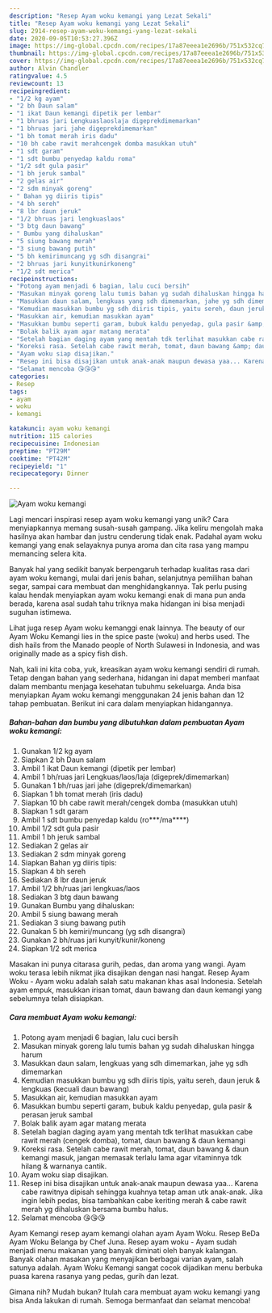 ```yaml
---
description: "Resep Ayam woku kemangi yang Lezat Sekali"
title: "Resep Ayam woku kemangi yang Lezat Sekali"
slug: 2914-resep-ayam-woku-kemangi-yang-lezat-sekali
date: 2020-09-05T10:53:27.396Z
image: https://img-global.cpcdn.com/recipes/17a87eeea1e2696b/751x532cq70/ayam-woku-kemangi-foto-resep-utama.jpg
thumbnail: https://img-global.cpcdn.com/recipes/17a87eeea1e2696b/751x532cq70/ayam-woku-kemangi-foto-resep-utama.jpg
cover: https://img-global.cpcdn.com/recipes/17a87eeea1e2696b/751x532cq70/ayam-woku-kemangi-foto-resep-utama.jpg
author: Alvin Chandler
ratingvalue: 4.5
reviewcount: 13
recipeingredient:
- "1/2 kg ayam"
- "2 bh Daun salam"
- "1 ikat Daun kemangi dipetik per lembar"
- "1 bhruas jari Lengkuaslaoslaja digeprekdimemarkan"
- "1 bhruas jari jahe digeprekdimemarkan"
- "1 bh tomat merah iris dadu"
- "10 bh cabe rawit merahcengek domba masukkan utuh"
- "1 sdt garam"
- "1 sdt bumbu penyedap kaldu roma"
- "1/2 sdt gula pasir"
- "1 bh jeruk sambal"
- "2 gelas air"
- "2 sdm minyak goreng"
- " Bahan yg diiris tipis"
- "4 bh sereh"
- "8 lbr daun jeruk"
- "1/2 bhruas jari lengkuaslaos"
- "3 btg daun bawang"
- " Bumbu yang dihaluskan"
- "5 siung bawang merah"
- "3 siung bawang putih"
- "5 bh kemirimuncang yg sdh disangrai"
- "2 bhruas jari kunyitkunirkoneng"
- "1/2 sdt merica"
recipeinstructions:
- "Potong ayam menjadi 6 bagian, lalu cuci bersih"
- "Masukan minyak goreng lalu tumis bahan yg sudah dihaluskan hingga harum"
- "Masukkan daun salam, lengkuas yang sdh dimemarkan, jahe yg sdh dimemarkan"
- "Kemudian masukkan bumbu yg sdh diiris tipis, yaitu sereh, daun jeruk &amp; lengkuas (kecuali daun bawang)"
- "Masukkan air, kemudian masukkan ayam"
- "Masukkan bumbu seperti garam, bubuk kaldu penyedap, gula pasir &amp; perasan jeruk sambal"
- "Bolak balik ayam agar matang merata"
- "Setelah bagian daging ayam yang mentah tdk terlihat masukkan cabe rawit merah (cengek domba), tomat, daun bawang &amp; daun kemangi"
- "Koreksi rasa. Setelah cabe rawit merah, tomat, daun bawang &amp; daun kemangi masuk, jangan memasak terlalu lama agar vitaminnya tdk hilang &amp; warnanya cantik."
- "Ayam woku siap disajikan."
- "Resep ini bisa disajikan untuk anak-anak maupun dewasa yaa... Karena cabe rawitnya dipisah sehingga kuahnya tetap aman utk anak-anak. Jika ingin lebih pedas, bisa tambahkan cabe keriting merah &amp; cabe rawit merah yg dihaluskan bersama bumbu halus."
- "Selamat mencoba 😘😘😘"
categories:
- Resep
tags:
- ayam
- woku
- kemangi

katakunci: ayam woku kemangi 
nutrition: 115 calories
recipecuisine: Indonesian
preptime: "PT29M"
cooktime: "PT42M"
recipeyield: "1"
recipecategory: Dinner

---
```



![Ayam woku kemangi](https://img-global.cpcdn.com/recipes/17a87eeea1e2696b/751x532cq70/ayam-woku-kemangi-foto-resep-utama.jpg)

Lagi mencari inspirasi resep ayam woku kemangi yang unik? Cara menyiapkannya memang susah-susah gampang. Jika keliru mengolah maka hasilnya akan hambar dan justru cenderung tidak enak. Padahal ayam woku kemangi yang enak selayaknya punya aroma dan cita rasa yang mampu memancing selera kita.

Banyak hal yang sedikit banyak berpengaruh terhadap kualitas rasa dari ayam woku kemangi, mulai dari jenis bahan, selanjutnya pemilihan bahan segar, sampai cara membuat dan menghidangkannya. Tak perlu pusing kalau hendak menyiapkan ayam woku kemangi enak di mana pun anda berada, karena asal sudah tahu triknya maka hidangan ini bisa menjadi suguhan istimewa.

Lihat juga resep Ayam woku kemanggi enak lainnya. The beauty of our Ayam Woku Kemangi lies in the spice paste (woku) and herbs used. The dish hails from the Manado people of North Sulawesi in Indonesia, and was originally made as a spicy fish dish.


Nah, kali ini kita coba, yuk, kreasikan ayam woku kemangi sendiri di rumah. Tetap dengan bahan yang sederhana, hidangan ini dapat memberi manfaat dalam membantu menjaga kesehatan tubuhmu sekeluarga. Anda bisa menyiapkan Ayam woku kemangi menggunakan 24 jenis bahan dan 12 tahap pembuatan. Berikut ini cara dalam menyiapkan hidangannya.

<!--inarticleads1-->

##### Bahan-bahan dan bumbu yang dibutuhkan dalam pembuatan Ayam woku kemangi:

1. Gunakan 1/2 kg ayam
1. Siapkan 2 bh Daun salam
1. Ambil 1 ikat Daun kemangi (dipetik per lembar)
1. Ambil 1 bh/ruas jari Lengkuas/laos/laja (digeprek/dimemarkan)
1. Gunakan 1 bh/ruas jari jahe (digeprek/dimemarkan)
1. Siapkan 1 bh tomat merah (iris dadu)
1. Siapkan 10 bh cabe rawit merah/cengek domba (masukkan utuh)
1. Siapkan 1 sdt garam
1. Ambil 1 sdt bumbu penyedap kaldu (ro***/ma****)
1. Ambil 1/2 sdt gula pasir
1. Ambil 1 bh jeruk sambal
1. Sediakan 2 gelas air
1. Sediakan 2 sdm minyak goreng
1. Siapkan  Bahan yg diiris tipis:
1. Siapkan 4 bh sereh
1. Sediakan 8 lbr daun jeruk
1. Ambil 1/2 bh/ruas jari lengkuas/laos
1. Sediakan 3 btg daun bawang
1. Gunakan  Bumbu yang dihaluskan:
1. Ambil 5 siung bawang merah
1. Sediakan 3 siung bawang putih
1. Gunakan 5 bh kemiri/muncang (yg sdh disangrai)
1. Gunakan 2 bh/ruas jari kunyit/kunir/koneng
1. Siapkan 1/2 sdt merica


Masakan ini punya citarasa gurih, pedas, dan aroma yang wangi. Ayam woku terasa lebih nikmat jika disajikan dengan nasi hangat. Resep Ayam Woku - Ayam woku adalah salah satu makanan khas asal Indonesia. Setelah ayam empuk, masukkan irisan tomat, daun bawang dan daun kemangi yang sebelumnya telah disiapkan. 

<!--inarticleads2-->

##### Cara membuat Ayam woku kemangi:

1. Potong ayam menjadi 6 bagian, lalu cuci bersih
1. Masukan minyak goreng lalu tumis bahan yg sudah dihaluskan hingga harum
1. Masukkan daun salam, lengkuas yang sdh dimemarkan, jahe yg sdh dimemarkan
1. Kemudian masukkan bumbu yg sdh diiris tipis, yaitu sereh, daun jeruk &amp; lengkuas (kecuali daun bawang)
1. Masukkan air, kemudian masukkan ayam
1. Masukkan bumbu seperti garam, bubuk kaldu penyedap, gula pasir &amp; perasan jeruk sambal
1. Bolak balik ayam agar matang merata
1. Setelah bagian daging ayam yang mentah tdk terlihat masukkan cabe rawit merah (cengek domba), tomat, daun bawang &amp; daun kemangi
1. Koreksi rasa. Setelah cabe rawit merah, tomat, daun bawang &amp; daun kemangi masuk, jangan memasak terlalu lama agar vitaminnya tdk hilang &amp; warnanya cantik.
1. Ayam woku siap disajikan.
1. Resep ini bisa disajikan untuk anak-anak maupun dewasa yaa... Karena cabe rawitnya dipisah sehingga kuahnya tetap aman utk anak-anak. Jika ingin lebih pedas, bisa tambahkan cabe keriting merah &amp; cabe rawit merah yg dihaluskan bersama bumbu halus.
1. Selamat mencoba 😘😘😘


Ayam Kemangi resep ayam kemangi olahan ayam Ayam Woku. Resep BeDa Ayam Woku Belanga by Chef Juna. Resep ayam woku - Ayam sudah menjadi menu makanan yang banyak diminati oleh banyak kalangan. Banyak olahan masakan yang menyajikan berbagai varian ayam, salah satunya adalah. Ayam Woku Kemangi sangat cocok dijadikan menu berbuka puasa karena rasanya yang pedas, gurih dan lezat. 

Gimana nih? Mudah bukan? Itulah cara membuat ayam woku kemangi yang bisa Anda lakukan di rumah. Semoga bermanfaat dan selamat mencoba!
